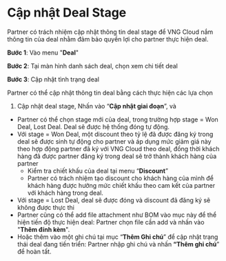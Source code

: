 # Cập nhật Deal Stage

Partner có trách nhiệm cập nhật thông tin deal stage để VNG Cloud nắm thông tin của deal nhằm đảm bảo quyền lợi cho partner thực hiện deal.

**Bước 1**: Vào menu "**Deal**"

**Bước 2**: Tại màn hình danh sách deal, chọn xem chi tiết deal

**Bước 3**: Cập nhật tình trạng deal

Partner có thể cập nhật thông tin deal bằng cách thực hiện các lựa chọn

1. Cập nhật deal stage, Nhấn vào “**Cập nhật giai đoạn**”, và

* Partner có thể chọn stage mới của deal, trong trường hợp stage = Won Deal, Lost Deal. Deal sẽ được hệ thống đóng tự động.
* Với stage = Won Deal, một discount theo tỷ lệ đã được đăng ký trong deal sẽ được sinh tự động cho partner và áp dụng mức giảm giá này theo hợp động partner đã ký với VNG Cloud theo deal, đồng thời khách hàng đã được partner đăng ký trong deal sẽ trở thành khách hàng của partner
  * Kiểm tra chiết khấu của deal tại menu “**Discount**”
  * Partner có trách nhiệm tạo discount cho khách hàng của mình để khách hàng được hưởng mức chiết khấu theo cam kết của partner với khách hàng trong deal.
* Với stage = Lost Deal, deal sẽ được đóng và discount đã đăng ký sẽ không được thực thi
* Partner cũng có thể add file attachment như BOM vào mục này để thể hiện tiến độ thực hiện deal: Partner chọn file cần add và nhấn vào "**Thêm đính kèm**".
* Hoặc thêm vào một ghi chú tại mục “**Thêm Ghi chú**” để cập nhật trạng thái deal đang tiến triển: Partner nhập ghi chú và nhấn **“Thêm ghi chú**” để hoàn tất.
